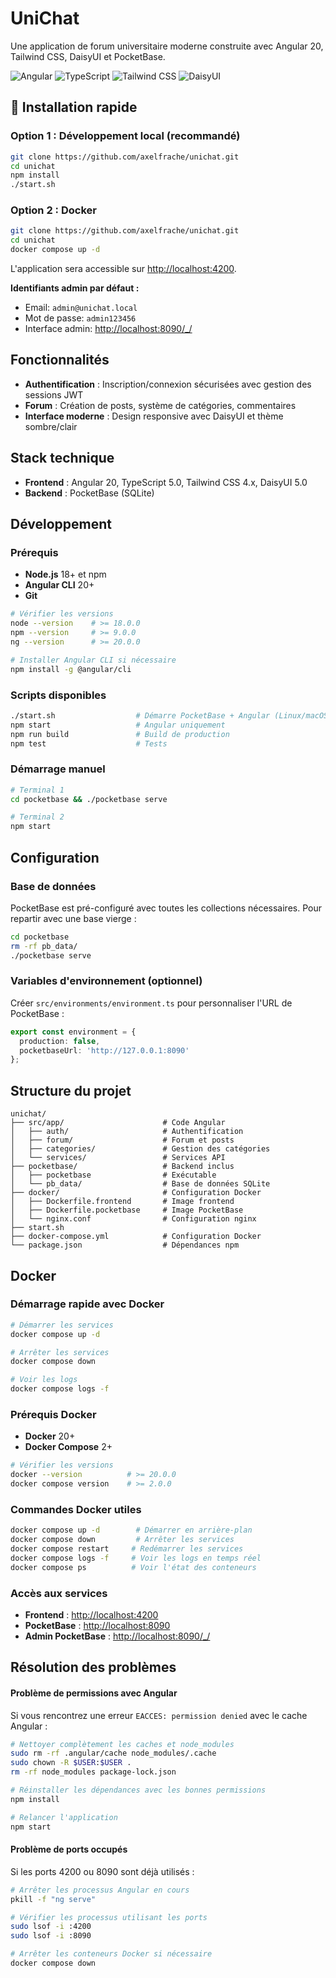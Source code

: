 # UniChat

Une application de forum universitaire moderne construite avec Angular 20, Tailwind CSS, DaisyUI et PocketBase.

![Angular](https://img.shields.io/badge/Angular-20-red?style=flat-square&logo=angular)
![TypeScript](https://img.shields.io/badge/TypeScript-5.0-blue?style=flat-square&logo=typescript)
![Tailwind CSS](https://img.shields.io/badge/Tailwind%20CSS-3.0-cyan?style=flat-square&logo=tailwindcss)
![DaisyUI](https://img.shields.io/badge/DaisyUI-5.0-green?style=flat-square)

## 🚀 Installation rapide

### Option 1 : Développement local (recommandé)
```bash
git clone https://github.com/axelfrache/unichat.git
cd unichat
npm install
./start.sh
```

### Option 2 : Docker
```bash
git clone https://github.com/axelfrache/unichat.git
cd unichat
docker compose up -d
```

L'application sera accessible sur [http://localhost:4200](http://localhost:4200).

**Identifiants admin par défaut :**
- Email: `admin@unichat.local`
- Mot de passe: `admin123456`
- Interface admin: [http://localhost:8090/_/](http://localhost:8090/_/)

## Fonctionnalités

- **Authentification** : Inscription/connexion sécurisées avec gestion des sessions JWT
- **Forum** : Création de posts, système de catégories, commentaires
- **Interface moderne** : Design responsive avec DaisyUI et thème sombre/clair

## Stack technique

- **Frontend** : Angular 20, TypeScript 5.0, Tailwind CSS 4.x, DaisyUI 5.0
- **Backend** : PocketBase (SQLite)

## Développement

### Prérequis
- **Node.js** 18+ et npm
- **Angular CLI** 20+
- **Git**

```bash
# Vérifier les versions
node --version    # >= 18.0.0
npm --version     # >= 9.0.0
ng --version      # >= 20.0.0

# Installer Angular CLI si nécessaire
npm install -g @angular/cli
```

### Scripts disponibles
```bash
./start.sh                  # Démarre PocketBase + Angular (Linux/macOS)
npm start                   # Angular uniquement
npm run build               # Build de production
npm test                    # Tests
```

### Démarrage manuel
```bash
# Terminal 1
cd pocketbase && ./pocketbase serve

# Terminal 2  
npm start
```

## Configuration

### Base de données
PocketBase est pré-configuré avec toutes les collections nécessaires. Pour repartir avec une base vierge :
```bash
cd pocketbase
rm -rf pb_data/
./pocketbase serve
```

### Variables d'environnement (optionnel)
Créer `src/environments/environment.ts` pour personnaliser l'URL de PocketBase :
```typescript
export const environment = {
  production: false,
  pocketbaseUrl: 'http://127.0.0.1:8090'
};
```

## Structure du projet

```
unichat/
├── src/app/                      # Code Angular
│   ├── auth/                     # Authentification
│   ├── forum/                    # Forum et posts
│   ├── categories/               # Gestion des catégories
│   └── services/                 # Services API
├── pocketbase/                   # Backend inclus
│   ├── pocketbase                # Exécutable
│   └── pb_data/                  # Base de données SQLite
├── docker/                       # Configuration Docker
│   ├── Dockerfile.frontend       # Image frontend
│   ├── Dockerfile.pocketbase     # Image PocketBase
│   └── nginx.conf                # Configuration nginx
├── start.sh
├── docker-compose.yml            # Configuration Docker
└── package.json                  # Dépendances npm
```

## Docker

### Démarrage rapide avec Docker

```bash
# Démarrer les services
docker compose up -d

# Arrêter les services
docker compose down

# Voir les logs
docker compose logs -f
```

### Prérequis Docker
- **Docker** 20+ 
- **Docker Compose** 2+

```bash
# Vérifier les versions
docker --version          # >= 20.0.0
docker compose version    # >= 2.0.0
```

### Commandes Docker utiles
```bash
docker compose up -d        # Démarrer en arrière-plan
docker compose down         # Arrêter les services
docker compose restart     # Redémarrer les services
docker compose logs -f     # Voir les logs en temps réel
docker compose ps          # Voir l'état des conteneurs
```

### Accès aux services
- **Frontend** : [http://localhost:4200](http://localhost:4200)
- **PocketBase** : [http://localhost:8090](http://localhost:8090)
- **Admin PocketBase** : [http://localhost:8090/_/](http://localhost:8090/_/)

## Résolution des problèmes

#### Problème de permissions avec Angular
Si vous rencontrez une erreur `EACCES: permission denied` avec le cache Angular :

```bash
# Nettoyer complètement les caches et node_modules
sudo rm -rf .angular/cache node_modules/.cache
sudo chown -R $USER:$USER .
rm -rf node_modules package-lock.json

# Réinstaller les dépendances avec les bonnes permissions
npm install

# Relancer l'application
npm start
```

#### Problème de ports occupés
Si les ports 4200 ou 8090 sont déjà utilisés :

```bash
# Arrêter les processus Angular en cours
pkill -f "ng serve"

# Vérifier les processus utilisant les ports
sudo lsof -i :4200
sudo lsof -i :8090

# Arrêter les conteneurs Docker si nécessaire
docker compose down
```